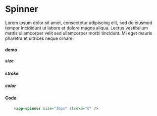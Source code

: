 # Spinner

Lorem ipsum dolor sit amet, consectetur adipiscing elit, sed do eiusmod tempor incididunt ut labore et dolore magna
aliqua. Lectus vestibulum mattis ullamcorper velit sed ullamcorper morbi tincidunt. Mi eget mauris pharetra et ultrices
neque ornare.

#### demo

##### size
<p class="demo flex">
    <app-spinner size="50px" stroke="6" />
    <app-spinner size="40px" stroke="6" />
    <app-spinner size="30px" stroke="6" />
    <app-spinner size="20px" stroke="6" />
    <app-spinner size="15px" stroke="6" />
</p>

##### stroke
<p class="demo flex">
    <app-spinner size="50px" stroke="2" />
    <app-spinner size="40px" stroke="1" />
    <app-spinner size="30px" stroke="7" />
</p>

##### color
<p class="demo flex">
    <app-spinner  color='red'/>
    <app-spinner  color='blue'/>
    <app-spinner  color='#000'/>
</p>

#### Code

```html
    <app-spinner size="30px" stroke="6" />
```